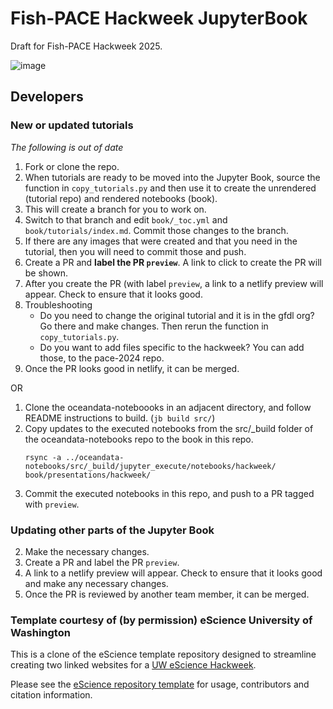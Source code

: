 # Fish-PACE Hackweek JupyterBook

Draft for Fish-PACE Hackweek 2025.

![image](https://raw.githubusercontent.com/eeholmes/fish-pace-2025/refs/heads/main/%7B%7B%20cookiecutter.repo_directory%20%7D%7D/assets/images/ocean-color-2019.png?token=GHSAT0AAAAAACRUN67V22D7NCF5LAPT5SVMZ23JFXQ)


## Developers

### New or updated tutorials

*The following is out of date*

1. Fork or clone the repo.
1. When tutorials are ready to be moved into the Jupyter Book, source the function in `copy_tutorials.py` and then use it to create the unrendered (tutorial repo) and rendered notebooks (book).
2. This will create a branch for you to work on.
3. Switch to that branch and edit `book/_toc.yml` and `book/tutorials/index.md`. Commit those changes to the branch.
4. If there are any images that were created and that you need in the tutorial, then you will need to commit those and push.
5. Create a PR and **label the PR `preview`**. A link to click to create the PR will be shown.
6. After you create the PR (with label `preview`, a link to a netlify preview will appear. Check to ensure that it looks good.
7. Troubleshooting
    * Do you need to change the original tutorial and it is in the gfdl org? Go there and make changes. Then rerun the function in `copy_tutorials.py`.
    * Do you want to add files specific to the hackweek? You can add those, to the pace-2024 repo.
9. Once the PR looks good in netlify, it can be merged.

OR

1. Clone the oceandata-noteboooks in an adjacent directory, and follow README instructions to build. (`jb build src/`)
2. Copy updates to the executed notebooks from the src/_build folder of the oceandata-notebooks repo to the book in this repo.
   ```
   rsync -a ../oceandata-notebooks/src/_build/jupyter_execute/notebooks/hackweek/ book/presentations/hackweek/
   ```
3. Commit the executed notebooks in this repo, and push to a PR tagged with `preview`.

### Updating other parts of the Jupyter Book

2. Make the necessary changes.
3. Create a PR and label the PR `preview`.
4. A link to a netlify preview will appear. Check to ensure that it looks good and make any necessary changes.
5. Once the PR is reviewed by another team member, it can be merged.

### Template courtesy of (by permission) eScience University of Washington

This is a clone of the eScience template repository designed to streamline creating two linked websites for a [UW eScience Hackweek](https://uwhackweek.github.io/hackweeks-as-a-service/intro.html).

Please see the [eScience repository template](https://github.com/uwhackweek/jupyterbook-template) for usage, contributors and citation information.
